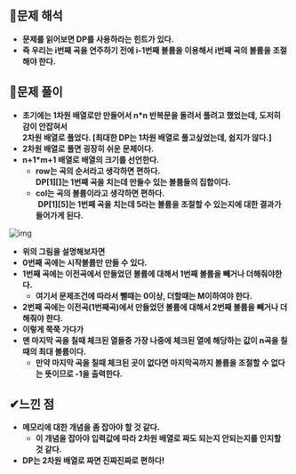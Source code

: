 ## **👀문제 해석**

-   **문제를 읽어보면 DP를 사용하라는 힌트가 있다.**
-   **즉 우리는 i번째 곡을 연주하기 전에 i-1번째 볼륨을 이용해서 i번째 곡의 볼륨을 조절해야 한다.**

## **🔎문제 풀이**

-   **초기에는 1차원 배열로만 만들어서 n\*n 반복문을 돌려서 풀려고 했었는데, 도저히 감이 안잡혀서**  
    **2차원 배열로 풀었다. \[최대한 DP는 1차원 배열로 풀고싶었는데, 쉽지가 않다.\]**
-   **2차원 배열로 풀면 굉장히 쉬운 문제이다.**
-   **n+1\*m+1 배열로 배열의 크기를 선언한다.**
    -   **row는 곡의 순서라고 생각하면 편하다.**  
        **DP\[1\]\[\]는 1번째 곡을 치는데 만들수 있는 볼륨들의 집합이다.**
    -   **col는 곡의 볼륨이라고 생각하면 편하다.**  
         **DP\[1\]\[5\]는 1번째 곡을 치는데 5라는 볼륨을 조절할 수 있는지에 대한 결과가 들어가게 된다.**

![img](https://user-images.githubusercontent.com/99114456/212240032-661d33d5-e533-4c64-a9e7-13f7e34db08b.png)


-   **위의 그림을 설명해보자면**
-   **0번째 곡에는 시작볼륨만 만들 수 있다.**
-   **1번째 곡에는 이전곡에서 만들었던 볼륨에 대해서 1번째 볼륨을 빼거나 더해줘야한다.**
    -   **여기서 문제조건에 따라서 뺄때는 0이상, 더할때는 M이하여야 한다.**
-   **2번째 곡에는 이전곡(1번째곡)에서 만들었던 볼륨에 대해서 2번째 볼륨을 빼거나 더해줘야 한다.**
-   **이렇게 쭉쭉 가다가**
-   **맨 마지막 곡을 칠때 체크된 열들중 가장 나중에 체크된 열에 해당하는 값이 n곡을 칠 때의 최대 볼륨이다.**
    -   **만약 마지막 곡을 칠때 체크된 곳이 없다면 마지막곡까지 볼륨을 조절할 수 없다는 뜻이므로 -1을 출력한다.**

## **✔느낀 점**

-   **메모리에 대한 개념을 좀 잡아야 할 것 같다.**
    -   **이 개념을 잡아야 입력값에 따라 2차원 배열로 짜도 되는지 안되는지를 인지할 것 같다.**
-   **DP는 2차원 배열로 짜면 진짜진짜로 편하다!**